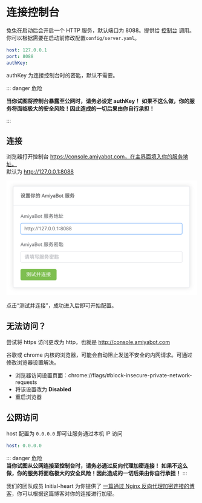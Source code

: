 # 连接控制台

兔兔在启动后会开启一个 HTTP 服务，默认端口为 8088。提供给 [控制台](https://console.amiyabot.com)
调用。你可以根据需要在启动前修改配置`config/server.yaml`。

```yaml
host: 127.0.0.1
port: 8088
authKey:
```

authKey 为连接控制台时的密匙，默认不需要。

::: danger 危险

**当你试图将控制台暴露至公网时，请务必设定 authKey！**
**如果不这么做，你的服务将面临极大的安全风险！因此造成的一切后果由你自行承担！**

:::

## 连接

浏览器打开控制台 https://console.amiyabot.com，在主界面填入你的服务地址。<br>
默认为 http://127.0.0.1:8088

![](../../../assets/console/link.png)

点击“测试并连接”，成功进入后即可开始配置。

## 无法访问？

尝试将 https 访问更改为 http，也就是 http://console.amiyabot.com

谷歌或 chrome 内核的浏览器，可能会自动阻止发送不安全的内网请求。可通过修改浏览器设置解决。

- 浏览器访问设置页面：chrome://flags/#block-insecure-private-network-requests
- 将该设置改为 **Disabled**
- 重启浏览器

## 公网访问

host 配置为 `0.0.0.0` 即可让服务通过本机 IP 访问

```yaml
host: 0.0.0.0
```

::: danger 危险<br>
**当你试图从公网连接至控制台时，请务必通过反向代理加密连接！**
**如果不这么做，你的服务将面临极大的安全风险！因此造成的一切后果由你自行承担！**
:::

我们的团队成员 Initial-heart
为你提供了 [一篇通过 Nginx 反向代理加密连接的博客](https://www.initbili.top/2022/84452dac2fe6/)，你可以根据这篇博客对你的连接进行加密。

